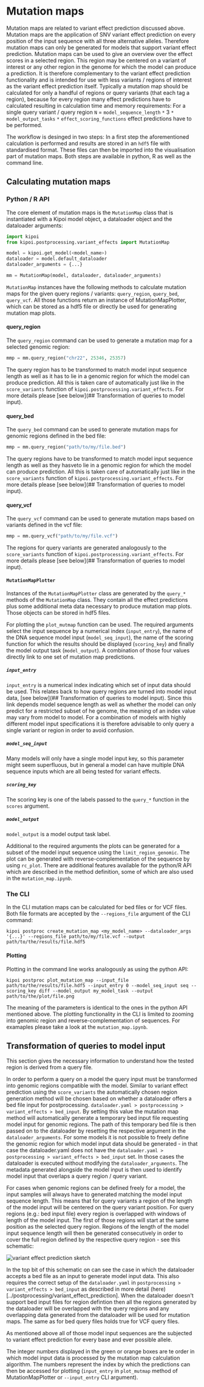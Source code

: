 
# Mutation maps
Mutation maps are related to variant effect prediction discussed above. Mutation maps are the application of SNV variant effect prediction on every position of the input sequence with all three alternative alleles. Therefore mutation maps can only be generated for models that support variant effect prediction. Mutation maps can be used to give an overview over the effect scores in a selected region. This region may be centered on a variant of interest or any other region in the genome for which the model can produce a prediction. It is therefore complementary to the variant effect prediction functionality and is intended for use with less variants / regions of interest as the variant effect prediction itself. Typically a mutation map should be calculated for only a handful of regions or query variants (that each tag a region), because for every region many effect predictions have to calculated resulting in calculation time and memory requirements: For a single query variant / query region `N` = `model_sequence_length` `*` 3 `*` `model_output_tasks` `*` `effect_scoring_functions` effect predictions have to be performed.

The workflow is desinged in two steps: In a first step the aforementioned calculation is performed and results are stored in an `hdf5` file with  standardised format. These files can then be imported into the visualisation part of mutation maps. Both steps are available in python, R as well as the command line.

## Calculating mutation maps

### Python / R API
The core element of mutation maps is the `MutationMap` class that is instantiated with a Kipoi model object, a dataloader object and the dataloader arguments:

```python
import kipoi
from kipoi.postprocessing.variant_effects import MutationMap

model = kipoi.get_model(<model_name>)
dataloader = model.default_dataloader
dataloader_arguments = {...}

mm = MutationMap(model, dataloader, dataloader_arguments)
```

`MutationMap` instances have the following methods to calculate mutation maps for the given query regions / variants: `query_region`, `query_bed`, `query_vcf`. All those functions return an instance of MutationMapPlotter, which can be stored as a hdf5 file or directly be used for generating mutation map plots.

#### query_region

The `query_region` command can be used to generate a mutation map for a selected genomic region:

```python
mmp = mm.query_region("chr22", 25346, 25357)
```
The query region has to be transformed to match model input sequence length as well as it has to lie in a genomic region for which the model can produce prediction. All this is taken care of automatically just like in the `score_variants` function of `kipoi.postprocessing.variant_effects`. For more details please [see below](## Transformation of queries to model input).


#### query_bed

The `query_bed` command can be used to generate mutation maps for genomic regions defined in the bed file:

```python
mmp = mm.query_region("path/to/my/file.bed")
```
The query regions have to be transformed to match model input sequence length as well as they hasveto lie in a genomic region for which the model can produce prediction. All this is taken care of automatically just like in the `score_variants` function of `kipoi.postprocessing.variant_effects`. For more details please [see below](## Transformation of queries to model input).

#### query_vcf

The `query_vcf` command can be used to generate mutation maps based on variants defined in the vcf file:

```python
mmp = mm.query_vcf("path/to/my/file.vcf")
```
The regions for query variants are generated analogously to the `score_variants` function of `kipoi.postprocessing.variant_effects`. For more details please [see below](## Transformation of queries to model input).

#### `MutationMapPlotter`
Instances of the `MutationMapPlotter` class are generated by the `query_*` methods of the `MutationMap` class. They contain all the effect predictions plus some additional meta data necessary to produce mutation map plots. Those objects can be stored in hdf5 files.

For plotting the `plot_mutmap` function can be used. The required arguments select the input sequence by a numerical index (`input_entry`), the name of the DNA sequence model input (`model_seq_input`), the name of the scoring function for which the results should be displayed (`scoring_key`) and finally the model output task (`model_output`). A combination of those four values directly link to one set of mutation map predictions.

##### `input_entry`
`input_entry` is a numerical index indicating which set of input data should be used. This relates back to how query regions are turned into model input data, [see below](## Transformation of queries to model input). Since this link depends model sequence length as well as whether the model can only predict for a restricted subset of he genome, the meaning of an index value may vary from model to model. For a combination of models with highly different model input specifications it is therefore advisable to only query a single variant or region in order to avoid confusion.

##### `model_seq_input`
Many models will only have a single model input key, so this parameter might seem superfluous, but in general a model can have multiple DNA sequence inputs which are all being tested for variant effects.

##### `scoring_key`
The scoring key is one of the labels passed to the `query_*` function in the `scores` argument.

##### `model_output`
`model_output` is a model output task label.

Additional to the required arguments the plots can be generated for a subset of the model input sequence using the `limit_region_genomic`. The plot can be generated with reverse-complementation of the sequence by using `rc_plot`. There are additional features available for the python/R API which are described in the method definition, some of which are also used in the `mutation_map.ipynb`.

### The CLI

In the CLI mutation maps can be calculated for bed files or for VCF files. Both file formats are accepted by the `--regions_file` argument of the CLI command:

```shell
kipoi postproc create_mutation_map <my_model_name> --dataloader_args '{...}' --regions_file path/to/my/file.vcf --output path/to/the/results/file.hdf5
```

#### Plotting

Plotting in the command line works analogously as using the python API:

```shell
kipoi postproc plot_mutation_map --input_file path/to/the/results/file.hdf5 --input_entry 0 --model_seq_input seq --scoring_key diff --model_output my_model_task --output path/to/the/plot/file.png
```

The meaning of the parameters is identical to the ones in the python API mentioned above. The plotting functionality in the CLI is limited to zooming into genomic region and reverse-complementation of sequences. For examaples please take a look at the `mutation_map.ipynb`.

## Transformation of queries to model input

This section gives the necessary information to understand how the tested region is derived from a query file.

In order to perform a query on a model the query input must be transformed into genomic regions compatible with the model. Similar to variant effect prediction using the `score_variants` the automatically chosen region generation method will be chosen based on whether a dataloader offers a bed file input for postprocessing. `dataloader.yaml > postprocessing > variant_effects > bed_input`. By setting this value the mutation map method will automatically generate a temporary bed input file requesting model input for genomic regions. The path of this temporary bed file is then passed on to the dataloader by resetting the respective argument in the `dataloader_arguments`. For some models it is not possible to freely define the genomic region for which model input data should be generated - in that case the dataloader.yaml does not have the `dataloader.yaml > postprocessing > variant_effects > bed_input` set. In those cases the dataloader is executed without modifying the `dataloader_arguments`. The metadata generated alongside the model input is then used to identify model input that overlaps a query region / query variant.

For cases when genomic regions can be defined freely for a model, the input samples will always have to generated matching the model input sequence length. This means that for query variants a region of the length of the model input will be centered on the query variant position. For query regions (e.g.: bed input file) every region is overlapped with windows of length of the model input. The first of those regions will start at the same position as the selected query region. Regions of the length of the model input sequence length will then be generated consecutively in order to cover the full region defined by the respective query region - see this schematic:

<img alt='variant effect prediction sketch' src='../img/overview/mutationmap_query_to_region_bed.png'>

In the top bit of this schematic on can see the case in which the dataloader accepts a bed file as an input to generate
model input data. This also requires the correct setup of the `dataloader.yaml` in `postprocessing > variant_effects > bed_input`
 as described in more detail (here)[../postprocessing/variant_effect_prediction]. When the dataloader doesn't support
 bed input files for region defintion then all the regions generated by the dataloader will be overlapped with the query
 regions and any overlapping data generated from the dataloader will be used for mutation maps. The same as for bed query
 files holds true for VCF query files.

As mentioned above all of those model input sequences are the subjected to variant effect prediction for every base and ever possible allele.

The integer numbers displayed in the green or orange boxes are te order in which model input data is processed by the
mutation map calculation algorithm. The numbers represent the index by which the predictions can then be accessed for
plotting (`input_entry` in `plot_mutmap` method of MutationMapPlotter or `--input_entry` CLI argument).

